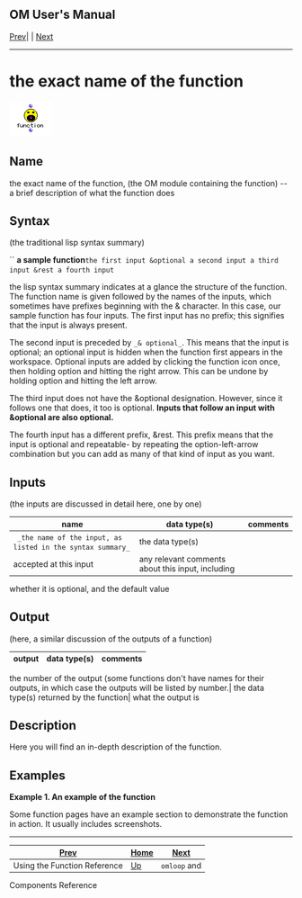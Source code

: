 OM User's Manual  
---  
[Prev](funcref.intro)| | [Next](funcref.omloop)  
  
* * *

# the exact name of the function

![](figures/functions/function.png)

  

## Name

the exact name of the function, (the OM module containing the function) \-- a
brief description of what the function does  

## Syntax

(the traditional lisp syntax summary)

`` **a sample function**` the first input &optional a second input a third
input &rest a fourth input `

the lisp syntax summary indicates at a glance the structure of the function.
The function name is given followed by the names of the inputs, which
sometimes have prefixes beginning with the & character. In this case, our
sample function has four inputs. The first input has no prefix; this signifies
that the input is always present.

The second input is preceded by `_& optional_`. This means that the input is
optional; an optional input is hidden when the function first appears in the
workspace. Optional inputs are added by clicking the function icon once, then
holding option and hitting the right arrow. This can be undone by holding
option and hitting the left arrow.

The third input does not have the &optional designation. However, since it
follows one that does, it too is optional. **Inputs that follow an input with
&optional are also optional.**

The fourth input has a different prefix, &rest. This prefix means that the
input is optional and repeatable- by repeating the option-left-arrow
combination but you can add as many of that kind of input as you want.

## Inputs

(the inputs are discussed in detail here, one by one)

name| data type(s)| comments  
---|---|---  
` _the name of the input, as listed in the syntax summary_`|  the data type(s)
accepted at this input| any relevant comments about this input, including
whether it is optional, and the default value  
  
## Output

(here, a similar discussion of the outputs of a function)

output| data type(s)| comments  
---|---|---  
the number of the output (some functions don't have names for their outputs,
in which case the outputs will be listed by number.| the data type(s) returned
by the function| what the output is  
  
## Description

Here you will find an in-depth description of the function.

## Examples

 **Example 1. An example of the function**

Some function pages have an example section to demonstrate the function in
action. It usually includes screenshots.

* * *

[Prev](funcref.intro)| [Home](index)| [Next](funcref.omloop)  
---|---|---  
Using the Function Reference| [Up](funcref.intro)| `omloop` and
Components Reference

